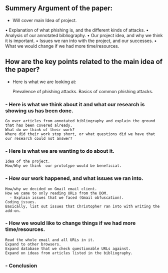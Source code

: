 ## Summery Argument of the paper:
-	Will cover main Idea of project. 
  
   •	Explanation of what phishing is, and the different kinds of attacks.
   •	Analysis of our annotated bibliography. 
   •	Our project idea, and why we think it is important. 
   •	Issues we ran into with the project, and our successes.
   •	What we would change if we had more time/resources.

## How are the key points related to the main idea of the paper?
-	Here is what we are looking at:

   	Prevalence of phishing attacks.
   	Basics of common phishing attacks.

### -	Here is what we think about it and what our research is showing us has been done.
   	Go over articles from annotated bibliography and explain the ground that has been covered already.
   	What do we think of their work?
   	Where did their work stop short, or what questions did we have that our research could not answer?

### -	Here is what we are wanting to do about it.
   	Idea of the project. 
   	How/Why we think  our prototype would be beneficial.

### -	How our work happened, and what issues we ran into.
   	How/why we decided on Gmail email client.
   	How we came to only reading URLs from the DOM.
      - Explain issues that we faced (Gmail obfuscation).
   	Coding issues.
   	Basically, list out issues that Christopher ran into with writing the add-on.

### -	How we would like to change things if we had more time/resources.
   	Read the whole email and all URLs in it.
   	Expand to other browsers.
   	Expand database that we check questionable URLs against.
   	Expand on ideas from articles listed in the bibliography.

### -	Conclusion
